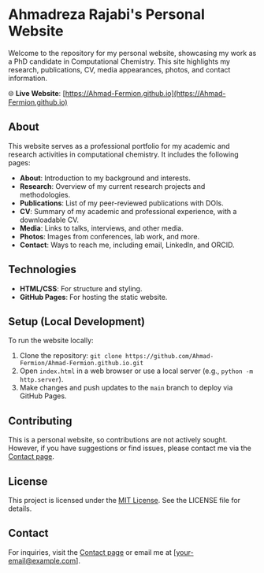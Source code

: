 # Ahmadreza Rajabi's Personal Website

Welcome to the repository for my personal website, showcasing my work as a PhD candidate in Computational Chemistry. This site highlights my research, publications, CV, media appearances, photos, and contact information.

🌐 **Live Website**: [https://Ahmad-Fermion.github.io](https://Ahmad-Fermion.github.io)

## About
This website serves as a professional portfolio for my academic and research activities in computational chemistry. It includes the following pages:
- **About**: Introduction to my background and interests.
- **Research**: Overview of my current research projects and methodologies.
- **Publications**: List of my peer-reviewed publications with DOIs.
- **CV**: Summary of my academic and professional experience, with a downloadable CV.
- **Media**: Links to talks, interviews, and other media.
- **Photos**: Images from conferences, lab work, and more.
- **Contact**: Ways to reach me, including email, LinkedIn, and ORCID.

## Technologies
- **HTML/CSS**: For structure and styling.
- **GitHub Pages**: For hosting the static website.

## Setup (Local Development)
To run the website locally:
1. Clone the repository: `git clone https://github.com/Ahmad-Fermion/Ahmad-Fermion.github.io.git`
2. Open `index.html` in a web browser or use a local server (e.g., `python -m http.server`).
3. Make changes and push updates to the `main` branch to deploy via GitHub Pages.

## Contributing
This is a personal website, so contributions are not actively sought. However, if you have suggestions or find issues, please contact me via the [Contact page](https://Ahmad-Fermion.github.io/contact.html).

## License
This project is licensed under the [MIT License](LICENSE). See the LICENSE file for details.

## Contact
For inquiries, visit the [Contact page](https://Ahmad-Fermion.github.io/contact.html) or email me at [your-email@example.com].
